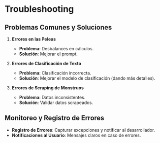 # Troubleshooting

## Problemas Comunes y Soluciones

1. **Errores en las Peleas**
   - **Problema**: Desbalances en cálculos.
   - **Solución**: Mejorar el prompt.

2. **Errores de Clasificación de Texto**
   - **Problema**: Clasificación incorrecta.
   - **Solución**: Mejorar el modelo de clasificación (dando más detalles).

3. **Errores de Scraping de Monstruos**
   - **Problema**: Datos inconsistentes.
   - **Solución**: Validar datos scrapeados.



## Monitoreo y Registro de Errores

- **Registro de Errores**: Capturar excepciones y notificar al desarrollador.
- **Notificaciones al Usuario**: Mensajes claros en caso de errores.
